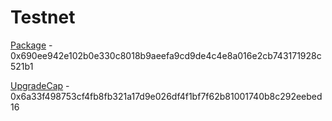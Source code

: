 # Testnet

[Package](https://testnet.suivision.xyz/package/0x690ee942e102b0e330c8018b9aeefa9cd9de4c4e8a016e2cb743171928c521b1) - 0x690ee942e102b0e330c8018b9aeefa9cd9de4c4e8a016e2cb743171928c521b1

[UpgradeCap](https://testnet.suivision.xyz/object/0x6a33f498753cf4fb8fb321a17d9e026df4f1bf7f62b81001740b8c292eebed16) - 0x6a33f498753cf4fb8fb321a17d9e026df4f1bf7f62b81001740b8c292eebed16
